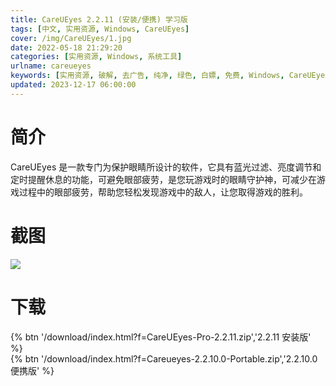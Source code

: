 ```yaml
---
title: CareUEyes 2.2.11 (安装/便携) 学习版
tags: [中文, 实用资源, Windows, CareUEyes]
cover: /img/CareUEyes/1.jpg
date: 2022-05-18 21:29:20
categories: [实用资源, Windows, 系统工具]
urlname: careueyes
keywords: [实用资源, 破解, 去广告, 纯净, 绿色, 白嫖, 免费, Windows, CareUEyes]
updated: 2023-12-17 06:00:00
---
```


# 简介

CareUEyes 是一款专门为保护眼睛所设计的软件，它具有蓝光过滤、亮度调节和定时提醒休息的功能，可避免眼部疲劳，是您玩游戏时的眼睛守护神，可减少在游戏过程中的眼部疲劳，帮助您轻松发现游戏中的敌人，让您取得游戏的胜利。

# 截图

![](/img/CareUEyes/2.jpg)

# 下载

{% btn '/download/index.html?f=CareUEyes-Pro-2.2.11.zip','2.2.11 安装版' %}
<br>
{% btn '/download/index.html?f=Careueyes-2.2.10.0-Portable.zip','2.2.10.0 便携版' %}
